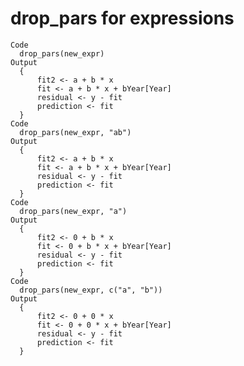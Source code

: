# drop_pars for expressions

    Code
      drop_pars(new_expr)
    Output
      {
          fit2 <- a + b * x
          fit <- a + b * x + bYear[Year]
          residual <- y - fit
          prediction <- fit
      }
    Code
      drop_pars(new_expr, "ab")
    Output
      {
          fit2 <- a + b * x
          fit <- a + b * x + bYear[Year]
          residual <- y - fit
          prediction <- fit
      }
    Code
      drop_pars(new_expr, "a")
    Output
      {
          fit2 <- 0 + b * x
          fit <- 0 + b * x + bYear[Year]
          residual <- y - fit
          prediction <- fit
      }
    Code
      drop_pars(new_expr, c("a", "b"))
    Output
      {
          fit2 <- 0 + 0 * x
          fit <- 0 + 0 * x + bYear[Year]
          residual <- y - fit
          prediction <- fit
      }


